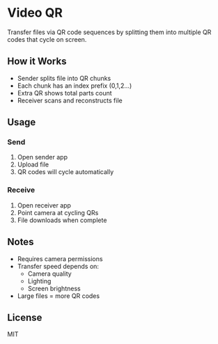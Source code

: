 # Video QR

Transfer files via QR code sequences by splitting them into multiple QR codes that cycle on screen.

## How it Works
- Sender splits file into QR chunks
- Each chunk has an index prefix (0,1,2...)
- Extra QR shows total parts count
- Receiver scans and reconstructs file

## Usage

### Send
1. Open sender app
2. Upload file
3. QR codes will cycle automatically

### Receive
1. Open receiver app
2. Point camera at cycling QRs
3. File downloads when complete

## Notes
- Requires camera permissions
- Transfer speed depends on:
  - Camera quality
  - Lighting
  - Screen brightness
- Large files = more QR codes

## License
MIT
